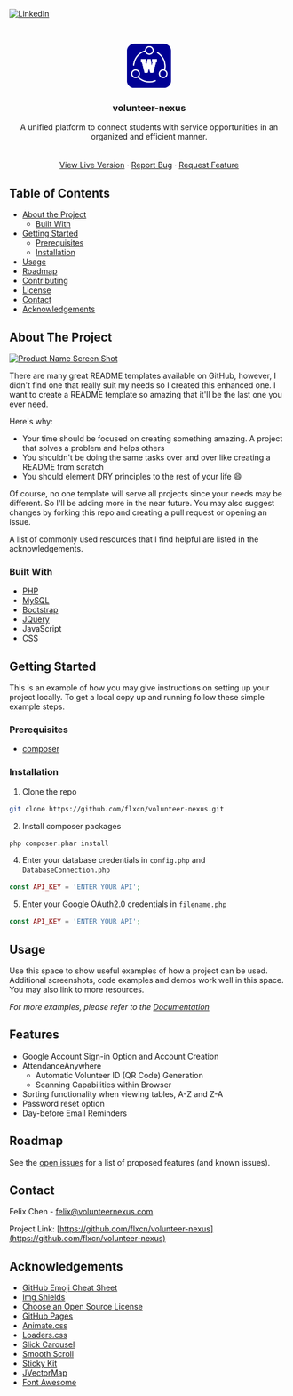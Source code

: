 <!-- PROJECT SHIELDS -->
<!--
*** I'm using markdown "reference style" links for readability.
*** Reference links are enclosed in brackets [ ] instead of parentheses ( ).
*** See the bottom of this document for the declaration of the reference variables
*** for contributors-url, forks-url, etc. This is an optional, concise syntax you may use.
*** https://www.markdownguide.org/basic-syntax/#reference-style-links
-->
<!-- [![Contributors][contributors-shield]][contributors-url]
[![Forks][forks-shield]][forks-url]
[![Stargazers][stars-shield]][stars-url]
[![Issues][issues-shield]][issues-url] -->
<!-- [![MIT License][license-shield]][license-url] -->
[![LinkedIn][linkedin-shield]][linkedin-url]



<!-- PROJECT LOGO -->
<br />
<p align="center">
  <a href="https://github.com/flxcn/volunteer-nexus">
    <img src="images/logo.png" alt="Logo" width="80" height="80">
  </a>

  <h3 align="center">volunteer-nexus</h3>

  <p align="center">
    A unified platform to connect students with service opportunities in an organized and efficient manner.
    <br />
    <!-- <a href="https://github.com/othneildrew/Best-README-Template"><strong>Explore the docs »</strong></a> -->
    <br />
    <br />
    <a href="https://app.volunteernexus.com">View Live Version</a>
    ·
    <a href="https://github.com/flxcn/volunteer-nexus/issues">Report Bug</a>
    ·
    <a href="https://github.com/flxcn/volunteer-nexus/issues">Request Feature</a>
  </p>
</p>



<!-- TABLE OF CONTENTS -->
## Table of Contents

* [About the Project](#about-the-project)
  * [Built With](#built-with)
* [Getting Started](#getting-started)
  * [Prerequisites](#prerequisites)
  * [Installation](#installation)
* [Usage](#usage)
* [Roadmap](#roadmap)
* [Contributing](#contributing)
* [License](#license)
* [Contact](#contact)
* [Acknowledgements](#acknowledgements)



<!-- ABOUT THE PROJECT -->
## About The Project

[![Product Name Screen Shot][product-screenshot]](https://example.com)

There are many great README templates available on GitHub, however, I didn't find one that really suit my needs so I created this enhanced one. I want to create a README template so amazing that it'll be the last one you ever need.

Here's why:
* Your time should be focused on creating something amazing. A project that solves a problem and helps others
* You shouldn't be doing the same tasks over and over like creating a README from scratch
* You should element DRY principles to the rest of your life :smile:

Of course, no one template will serve all projects since your needs may be different. So I'll be adding more in the near future. You may also suggest changes by forking this repo and creating a pull request or opening an issue.

A list of commonly used resources that I find helpful are listed in the acknowledgements.

### Built With
* [PHP](https://php.net)
* [MySQL](https://www.mysql.com/)
* [Bootstrap](https://getbootstrap.com)
* [JQuery](https://jquery.com)
* JavaScript
* CSS

<!-- GETTING STARTED -->
## Getting Started

This is an example of how you may give instructions on setting up your project locally.
To get a local copy up and running follow these simple example steps.

### Prerequisites

* [composer](https://getcomposer.org/download/)

### Installation

1. Clone the repo
```sh
git clone https://github.com/flxcn/volunteer-nexus.git
```
2. Install composer packages
```sh
php composer.phar install
```
4. Enter your database credentials in `config.php` and `DatabaseConnection.php`
```PHP
const API_KEY = 'ENTER YOUR API';
```
5. Enter your Google OAuth2.0 credentials in `filename.php`
```PHP
const API_KEY = 'ENTER YOUR API';
```



<!-- USAGE EXAMPLES -->
## Usage

Use this space to show useful examples of how a project can be used. Additional screenshots, code examples and demos work well in this space. You may also link to more resources.

_For more examples, please refer to the [Documentation](https://example.com)_

<!-- FEATURES -->
## Features

- Google Account Sign-in Option and Account Creation
- AttendanceAnywhere
  - Automatic Volunteer ID (QR Code) Generation
  - Scanning Capabilities within Browser
- Sorting functionality when viewing tables, A-Z and Z-A
- Password reset option
- Day-before Email Reminders



<!-- ROADMAP -->
## Roadmap

See the [open issues](https://github.com/flxcn/volunteer-nexus/issues) for a list of proposed features (and known issues).



<!-- CONTRIBUTING -->
<!-- ## Contributing

<!-- Contributions are what make the open source community such an amazing place to be learn, inspire, and create. Any contributions you make are **greatly appreciated**. -->

<!-- 1. Fork the Project
2. Create your Feature Branch (`git checkout -b feature/AmazingFeature`)
3. Commit your Changes (`git commit -m 'Add some AmazingFeature'`)
4. Push to the Branch (`git push origin feature/AmazingFeature`)
5. Open a Pull Request -->



<!-- LICENSE -->
<!-- ## License -->

<!-- Distributed under the MIT License. See `LICENSE` for more information. -->



<!-- CONTACT -->
## Contact

Felix Chen - felix@volunteernexus.com

Project Link: [https://github.com/flxcn/volunteer-nexus](https://github.com/flxcn/volunteer-nexus)



<!-- ACKNOWLEDGEMENTS -->
## Acknowledgements
* [GitHub Emoji Cheat Sheet](https://www.webpagefx.com/tools/emoji-cheat-sheet)
* [Img Shields](https://shields.io)
* [Choose an Open Source License](https://choosealicense.com)
* [GitHub Pages](https://pages.github.com)
* [Animate.css](https://daneden.github.io/animate.css)
* [Loaders.css](https://connoratherton.com/loaders)
* [Slick Carousel](https://kenwheeler.github.io/slick)
* [Smooth Scroll](https://github.com/cferdinandi/smooth-scroll)
* [Sticky Kit](http://leafo.net/sticky-kit)
* [JVectorMap](http://jvectormap.com)
* [Font Awesome](https://fontawesome.com)





<!-- MARKDOWN LINKS & IMAGES -->
<!-- https://www.markdownguide.org/basic-syntax/#reference-style-links -->
[contributors-shield]: https://img.shields.io/github/contributors/flxcn/volunteer-nexus.svg?style=flat-square
[contributors-url]: https://github.com/flxcn/volunteer-nexus/graphs/contributors
[forks-shield]: https://img.shields.io/github/forks/flxcn/volunteer-nexus.svg?style=flat-square
[forks-url]: https://github.com/flxcn/volunteer-nexus/network/members
[stars-shield]: https://img.shields.io/github/stars/flxcn/volunteer-nexus.svg?style=flat-square
[stars-url]: https://github.com/flxcn/volunteer-nexus/stargazers
[issues-shield]: https://img.shields.io/github/issues/flxcn/volunteer-nexus.svg?style=flat-square
[issues-url]: https://github.com/flxcn/volunteer-nexus/issues
[license-shield]: https://img.shields.io/github/license/flxcn/volunteer-nexus.svg?style=flat-square
[license-url]: https://github.com/flxcn/volunteer-nexus/blob/master/LICENSE.txt
[linkedin-shield]: https://img.shields.io/badge/-LinkedIn-black.svg?style=flat-square&logo=linkedin&colorB=555
[linkedin-url]: https://www.linkedin.com/in/felixchen1a/
[product-screenshot]: images/screenshot.png

